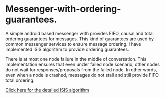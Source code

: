 # Messenger-with-ordering-guarantees.
<p>
A simple android based messenger with provides FIFO, causal and total ordering guarantees for messages. This kind of guarantees are used by common messenger services to ensure message ordering. I have implemented ISIS algorithm to provide ordering guarantees.
</p>
<p>
There is at most one node failure in the middle of conversation. This implementation ensures that even under failed node scenario, other nodes do not wait for responses/proposals from the failed node. In other words, even when a node is crashed, messages do not stall and still provide FIFO total ordering.
</p>
<p>
<a href="https://cse.buffalo.edu/~stevko/courses/cse486/spring13/lectures/12-multicast2.pdf">Click here for the detailed ISIS algorithm</a>
</p>
